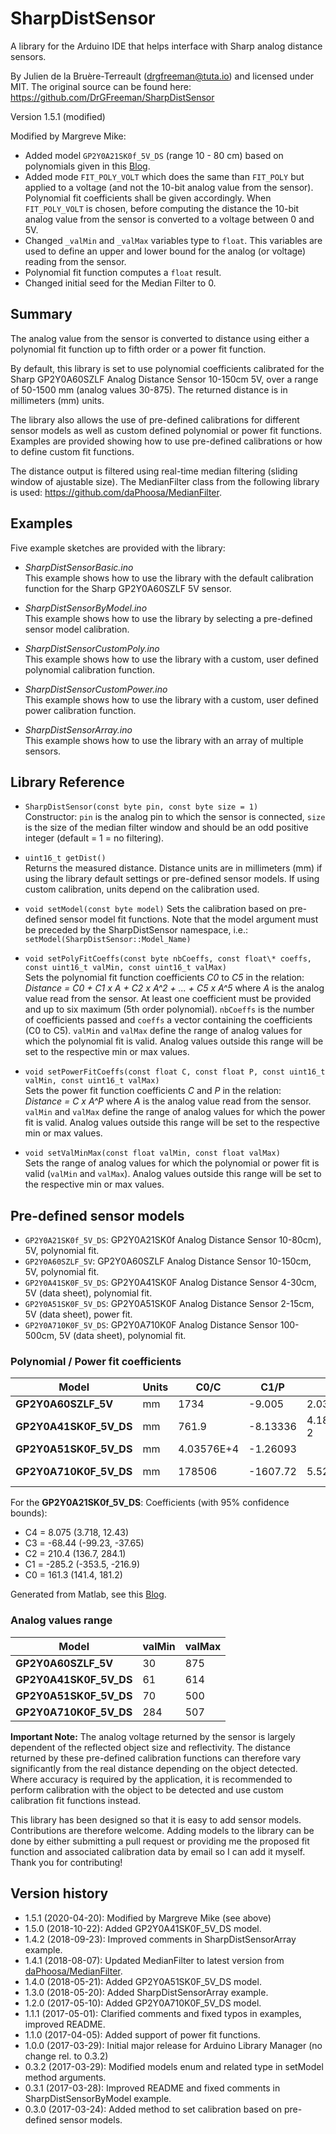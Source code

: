 # SharpDistSensor

A library for the Arduino IDE that helps interface with Sharp analog distance sensors.  

By Julien de la Bruère-Terreault (drgfreeman@tuta.io) and licensed under MIT. The original source can be found here: <https://github.com/DrGFreeman/SharpDistSensor>

Version 1.5.1 (modified)  

Modified by Margreve Mike:

- Added model `GP2Y0A21SK0f_5V_DS` (range 10 - 80 cm) based on polynomials given in this [Blog](http://embeddedlaboratory.blogspot.com/2016/12/distance-measurement-using-sharp-ir.html).
- Added mode `FIT_POLY_VOLT` which does the same than `FIT_POLY` but applied to a voltage (and not the 10-bit analog value from the sensor). Polynomial fit coefficients shall be given accordingly. When `FIT_POLY_VOLT` is chosen, before computing the distance the 10-bit analog value from the sensor is converted to a voltage between 0 and 5V.
- Changed `_valMin` and `_valMax` variables type to `float`. This variables are used to define an upper and lower bound for the analog (or voltage) reading from the sensor.
- Polynomial fit function computes a `float` result.
- Changed initial seed for the Median Filter to 0.

## Summary

The analog value from the sensor is converted to distance using either a
polynomial fit function up to fifth order or a power fit function.

By default, this library is set to use polynomial coefficients calibrated for the Sharp GP2Y0A60SZLF Analog Distance Sensor 10-150cm 5V, over a range of 50-1500 mm (analog values 30-875). The returned distance is in millimeters (mm) units.  

The library also allows the use of pre-defined calibrations for different sensor models as well as custom defined polynomial or power fit functions. Examples are provided showing how to use pre-defined calibrations or how to define custom fit functions.

The distance output is filtered using real-time median filtering (sliding window of ajustable size). The MedianFilter class from the following library is used: <https://github.com/daPhoosa/MedianFilter>.

## Examples

Five example sketches are provided with the library:

- _SharpDistSensorBasic.ino_  
This example shows how to use the library with the default calibration function for the Sharp GP2Y0A60SZLF 5V sensor.

- _SharpDistSensorByModel.ino_  
This example shows how to use the library by selecting a pre-defined sensor
model calibration.

- _SharpDistSensorCustomPoly.ino_  
This example shows how to use the library with a custom, user defined polynomial calibration function.

- _SharpDistSensorCustomPower.ino_  
This example shows how to use the library with a custom, user defined power calibration function.

- _SharpDistSensorArray.ino_  
This example shows how to use the library with an array of multiple sensors.

## Library Reference

- `SharpDistSensor(const byte pin, const byte size = 1)`  
Constructor: `pin` is the analog pin to which the sensor is connected, `size` is the size of the median filter window and should be an odd positive integer (default = 1 = no filtering).  

- `uint16_t getDist()`  
Returns the measured distance. Distance units are in millimeters (mm) if using the library default settings or pre-defined sensor models. If using custom calibration, units depend on the calibration used.  

- `void setModel(const byte model)`
Sets the calibration based on pre-defined sensor model fit functions. Note that the model argument must be preceded by the SharpDistSensor namespace, i.e.: `setModel(SharpDistSensor::Model_Name)`

- `void setPolyFitCoeffs(const byte nbCoeffs, const float\* coeffs, const uint16_t valMin, const uint16_t valMax)`  
Sets the polynomial fit function coefficients *C0* to *C5* in the relation:
_Distance = C0 + C1 x A + C2 x A^2 + ... + C5 x A^5_
where *A* is the analog value read from the sensor. At least one coefficient must be provided and up to six maximum (5th order polynomial). `nbCoeffs` is the number of coefficients passed and `coeffs` a vector containing the coefficients (C0 to C5). `valMin` and `valMax` define the range of analog values for which the polynomial fit is valid. Analog values outside this range will be set to the respective min or max values.  

- `void setPowerFitCoeffs(const float C, const float P, const uint16_t valMin, const uint16_t valMax)`  
Sets the power fit function coefficients _C_ and _P_ in the relation:  
_Distance = C x A^P_
where _A_ is the analog value read from the sensor. `valMin` and `valMax` define the range of analog values for which the power fit is valid. Analog values outside this range will be set to the respective min or max values.  

- `void setValMinMax(const float valMin, const float valMax)`  
Sets the range of analog values for which the polynomial or power fit is valid (`valMin` and `valMax`). Analog values outside this range will be set to the respective min or max values.

## Pre-defined sensor models

- `GP2Y0A21SK0f_5V_DS`: GP2Y0A21SK0f Analog Distance Sensor 10-80cm), 5V, polynomial fit.
- `GP2Y0A60SZLF_5V`: GP2Y0A60SZLF Analog Distance Sensor 10-150cm, 5V, polynomial fit.
- `GP2Y0A41SK0F_5V_DS`: GP2Y0A41SK0F Analog Distance Sensor 4-30cm, 5V (data sheet), polynomial fit.
- `GP2Y0A51SK0F_5V_DS`: GP2Y0A51SK0F Analog Distance Sensor 2-15cm, 5V (data sheet), power fit.
- `GP2Y0A710K0F_5V_DS`: GP2Y0A710K0F Analog Distance Sensor 100-500cm, 5V (data sheet), polynomial fit.

### Polynomial / Power fit coefficients

Model | Units | C0/C | C1/P | C2 | C3 | C4 | C5
------|-------|----|----|----|----|----|----
**GP2Y0A60SZLF_5V** | mm | 1734 | -9.005 | 2.032E-2 | -2.251E-5 | 1.167E-8 | -2.037E-12
**GP2Y0A41SK0F_5V_DS** | mm | 761.9 | -8.13336 | 4.18857E-2 | -1.11338E-4 | 1.46237E-7 | -7.49656E-11
**GP2Y0A51SK0F_5V_DS** | mm | 4.03576E+4 | -1.26093 | | | |
**GP2Y0A710K0F_5V_DS** | mm | 178506 | -1607.72 | 5.5239 | -8.47601E-3 | 4.87819E-6 |

For the **GP2Y0A21SK0f_5V_DS**:
Coefficients (with 95% confidence bounds):

- C4 =    8.075 (3.718, 12.43)  
- C3 =   -68.44 (-99.23, -37.65)  
- C2 =    210.4 (136.7, 284.1)  
- C1 =   -285.2 (-353.5, -216.9)  
- C0 =    161.3 (141.4, 181.2)  

Generated from Matlab, see this [Blog](http://embeddedlaboratory.blogspot.com/2016/12/distance-measurement-using-sharp-ir.html).

### Analog values range

Model | valMin | valMax
------|--------|--------
**GP2Y0A60SZLF_5V** | 30 | 875
**GP2Y0A41SK0F_5V_DS** | 61 | 614
**GP2Y0A51SK0F_5V_DS** | 70 | 500
**GP2Y0A710K0F_5V_DS** | 284 | 507

**Important Note:** The analog voltage returned by the sensor is largely dependent of the reflected object size and reflectivity. The distance returned by these pre-defined calibration functions can therefore vary significantly from the real distance depending on the object detected. Where accuracy is required by the application, it is recommended to perform calibration with the object to be detected and use custom calibration fit functions instead.

This library has been designed so that it is easy to add sensor models. Contributions are therefore welcome. Adding models to the library can be done by either submitting a pull request or providing me the proposed fit function and associated calibration data by email so I can add it myself. Thank you for contributing!

## Version history

- 1.5.1 (2020-04-20): Modified by Margreve Mike (see above)
- 1.5.0 (2018-10-22): Added GP2Y0A41SK0F_5V_DS model.
- 1.4.2 (2018-09-23): Improved comments in SharpDistSensorArray example.
- 1.4.1 (2018-08-07): Updated MedianFilter to latest version from [daPhoosa/MedianFilter](https://github.com/daPhoosa/MedianFilter).
- 1.4.0 (2018-05-21): Added GP2Y0A51SK0F_5V_DS model.
- 1.3.0 (2018-05-20): Added SharpDistSensorArray example.
- 1.2.0 (2017-05-10): Added GP2Y0A710K0F_5V_DS model.
- 1.1.1 (2017-05-01): Clarified comments and fixed typos in examples, improved README.
- 1.1.0 (2017-04-05): Added support of power fit functions.
- 1.0.0 (2017-03-29): Initial major release for Arduino Library Manager (no change rel. to 0.3.2)
- 0.3.2 (2017-03-29): Modified models enum and related type in setModel method arguments.
- 0.3.1 (2017-03-28): Improved README and fixed comments in SharpDistSensorByModel example.
- 0.3.0 (2017-03-24): Added method to set calibration based on pre-defined sensor models.
